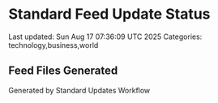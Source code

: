 # Standard Feed Update Status
Last updated: Sun Aug 17 07:36:09 UTC 2025
Categories: technology,business,world

## Feed Files Generated

Generated by Standard Updates Workflow
